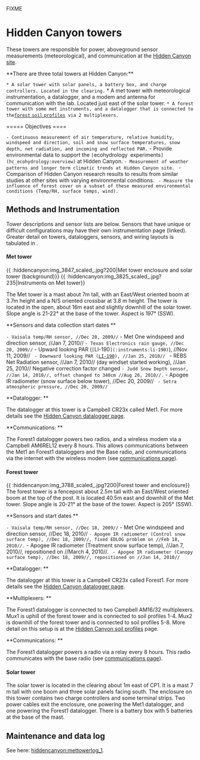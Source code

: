 FIXME

# Hidden Canyon towers

These towers are responsible for power, aboveground sensor measurements
(meteorological), and communication at the [Hidden Canyon
site](hiddencanyon:sitedescription).

 **There are three total towers at Hidden Canyon:\*\*

` * A solar tower with solar panels, a battery box, and charge controllers. Located in the clearing.
` * A met tower with meteorological instrumentation, a datalogger, and a modem and antenna for communication with the lab. Located just east of the solar tower.
` * A forest tower with some met instruments, and a datalogger that is connected to the `[`forest`
`soil`
`profiles`](hiddencanyon:soilprofiles)` via 2 multiplexers.`

===== Objectives ====

` - Continuous measurement of air temperature, relative humidity, windspeed and direction, soil and snow surface temperatures, snow depth, net radiation, and incoming and reflected PAR.
` - Provide environmental data to support the `[`ecohydrology`
`experiments`](hc_ecohydrology:overview)` at Hidden Canyon.
` - Measurement of weather patterns and longer term climatic trends at Hidden Canyon site. 
` - Comparison of Hidden Canyon research results to results from similar studies at other sites with varying environmental conditions.
` - Measure the influence of forest cover on a subset of these measured environmental conditions (Temp/RH, surface temps, wind).`

## Methods and Instrumentation

Tower descriptions and sensor lists are below. Sensors that have unique
or difficult configurations may have their own instrumentation page
(linked). Greater detail on towers, dataloggers, sensors, and wiring
layouts is tabulated in .

#### Met tower

{{ :hiddencanyon:img\_3847\_scaled\_.jpg?200|Met tower enclosure and
solar tower (background)}} {{
:hiddencanyon:img\_3825\_scaled\_.jpg?235|Instruments on Met tower}}

The Met tower is a mast about 7m tall, with an East/West oriented boom
at 3.7m height and a N/S oriented crossbar at 3.8 m height. The tower is
located in the open, about 16m east and slightly downhill of the solar
tower. Slope angle is 21-22° at the base of the tower. Aspect is 197°
(SSW).

 **Sensors and data collection start dates \*\*

` - Vaisala temp/RH sensor, //Dec 20, 2009//
` - Met One windspeed and direction sensor, //Jan 7, 2010//
` - Texas Electronics rain gauge, //Dec 20, 2009//
` - Upward looking PAR (`[`LI-190`](:instruments:li-190)`), //Nov 11, 2009//
` - Downward looking PAR (`[`LI-190`](:instruments:li-190)`), //Jan 25, 2010//
` - REBS Net Radiation sensor, //Jan 7, 2010// (day windset started working), //Jan 25, 2010// Negative correction factor changed
` - Judd Snow Depth sensor, //Jan 14, 2010//, offset changed to 340cm //Aug 26, 2010//.
` - Apogee IR radiometer (snow surface below tower), //Dec 20, 2009//
` - Setra atmospheric pressure, //Dec 20, 2009//`

 **Datalogger: \*\*

The datalogger at this tower is a Campbell CR23x called Met1. For more
details see the [Hidden Canyon datalogger
page](hiddencanyon:dataloggers).

 **Communications: \*\*

The Forest1 datalogger powers two radios, and a wireless modem via a
Campbell AM6REL12 every 8 hours. This allows communications between the
Met1 an Forest1 dataloggers and the Base radio, and communications via
the internet with the wireless modem (see [communications
page](hiddencanyon:communicationsystem)).

#### Forest tower

{{ :hiddencanyon:img\_3788\_scaled\_.jpg?200|Forest tower and
enclosure}} The forest tower is a fencepost about 2.5m tall with an
East/West oriented boom at the top of the post. It is located 40.5m east
and downhill of the Met tower. Slope angle is 20-21° at the base of the
tower. Aspect is 205° (SSW).

 **Sensors and start dates \*\*

` - Vaisala temp/RH sensor, //Dec 18, 2009//
` - Met One windspeed and direction sensor, //Dec 18, 2010//
` - Apogee IR radiometer (Control snow surface temp), //Dec 18, 2009//, fixed EDLOG problem on //Feb 18, 2010//.
` - Apogee IR radiometer (Treatment snow surface temp), //Jan 7, 2010//, repositioned on //March 4, 2010//.
` - Apogee IR radiometer (Canopy surface temp), //Dec 18, 2009//, repositioned on //Jan 14, 2010//`

 **Datalogger: \*\*

The datalogger at this tower is a Campbell CR23x called Forest1. For
more details see the [Hidden Canyon datalogger
page](hiddencanyon:dataloggers).

 **Multiplexers: \*\*

The Forest1 datalogger is connected to two Campbell AM16/32
multiplexers. Mux1 is uphill of the forest tower and is connected to
soil profiles 1-4. Mux2 is downhill of the forest tower and is connected
to soil profiles 5-8. More detail on this setup is at the [Hidden Canyon
soil profiles](hiddencanyon:soilprofiles) page.

 **Communications: \*\*

The Forest1 datalogger powers a radio via a relay every 8 hours. This
radio communicates with the base radio (see [communications
page](hiddencanyon:communicationsystem)).

#### Solar tower

The solar tower is located in the clearing about 1m east of CP1. It is a
mast 7 m tall with one boom and three solar panels facing south. The
enclosure on this tower contains two charge controllers and some
terminal strips. Two power cables exit the enclosure, one powering the
Met1 datalogger, and one powering the Forest1 datalogger. There is a
battery box with 5 batteries at the base of the mast.

## Maintenance and data log

See here: <hiddencanyon:mettowerlog_1>.
